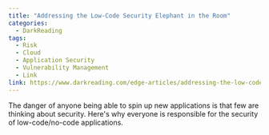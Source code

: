 ```yaml
---
title: "Addressing the Low-Code Security Elephant in the Room"
categories:
  - DarkReading
tags:
  - Risk
  - Cloud
  - Application Security
  - Vulnerability Management
  - Link
link: https://www.darkreading.com/edge-articles/addressing-the-low-code-security-elephant-in-the-room
---
```


The danger of anyone being able to spin up new applications is that few are thinking about security. Here's why everyone is responsible for the security of low-code/no-code applications.
